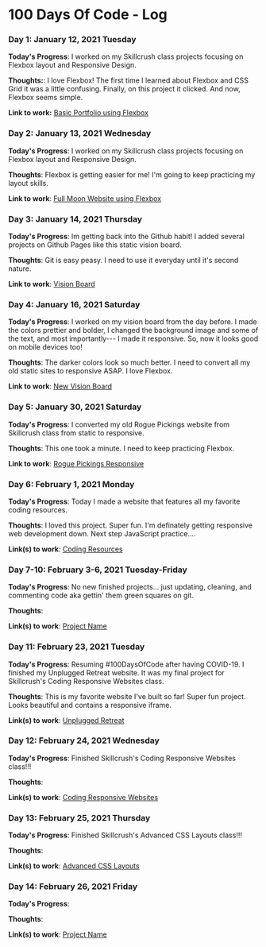 # 100 Days Of Code - Log

### Day 1: January 12, 2021 Tuesday

**Today's Progress**: I worked on my Skillcrush class projects focusing on Flexbox layout and Responsive Design.

**Thoughts:**: I love Flexbox! The first time I learned about Flexbox and CSS Grid it was a little confusing. Finally, on this project it clicked. And now, Flexbox seems simple.

**Link to work:** [Basic Portfolio using Flexbox](https://t.co/SbGCVxgQBr?amp=1)

### Day 2: January 13, 2021 Wednesday

**Today's Progress**: I worked on my Skillcrush class projects focusing on Flexbox layout and Responsive Design.

**Thoughts**: Flexbox is getting easier for me! I'm going to keep practicing my layout skills.

**Link to work**: [Full Moon Website using Flexbox](https://t.co/ZTSDxruN28?amp=1)

### Day 3: January 14, 2021 Thursday

**Today's Progress**: Im getting back into the Github habit! I added several projects on Github Pages like this static vision board.

**Thoughts**: Git is easy peasy. I need to use it everyday until it's second nature.

**Link to work**: [Vision Board](https://kirstendarling.github.io/vision-board/)

### Day 4: January 16, 2021 Saturday

**Today's Progress**: I worked on my vision board from the day before. I made the colors prettier and bolder, I changed the background image and some of the text, and most importantly--- I made it responsive. So, now it looks good on mobile devices too!

**Thoughts**: The darker colors look so much better. I need to convert all my old static sites to responsive ASAP. I love Flexbox.

**Link to work**: [New Vision Board](https://kirstendarling.github.io/new-vision-board/)

### Day 5: January 30, 2021 Saturday

**Today's Progress**: I converted my old Rogue Pickings website from Skillcrush class from static to responsive.

**Thoughts**: This one took a minute. I need to keep practicing Flexbox.

**Link to work**: [Rogue Pickings Responsive](https://kirstendarling.github.io/rogue-pickings-responsive/)

### Day 6: February 1, 2021 Monday

**Today's Progress**: Today I made a website that features all my favorite coding resources.

**Thoughts**: I loved this project. Super fun. I'm definately getting responsive web development down. Next step JavaScript practice....

**Link(s) to work**: [Coding Resources](https://kirstendarling.github.io/105-coding-resources/)

### Day 7-10: February 3-6, 2021 Tuesday-Friday

**Today's Progress**: No new finished projects... just updating, cleaning, and commenting code aka gettin' them green squares on git.

**Thoughts**:

**Link(s) to work**: [Project Name]()

### Day 11: February 23, 2021 Tuesday

**Today's Progress**: Resuming #100DaysOfCode after having COVID-19. I finished my Unplugged Retreat website. It was my final project for Skillcrush's Coding Responsive Websites class.

**Thoughts**: This is my favorite website I've built so far! Super fun project. Looks beautiful and contains a responsive iframe.

**Link(s) to work**: [Unplugged Retreat](https://kirstendarling.github.io/unplugged-retreat/index.html)

### Day 12: February 24, 2021 Wednesday

**Today's Progress**: Finished Skillcrush's Coding Responsive Websites class!!!

**Thoughts**:

**Link(s) to work**: [Coding Responsive Websites](https://twitter.com/kdarling93/status/1364627385736306693)

### Day 13: February 25, 2021 Thursday

**Today's Progress**: Finished Skillcrush's Advanced CSS Layouts class!!!

**Thoughts**:

**Link(s) to work**: [Advanced CSS Layouts](https://twitter.com/kdarling93/status/1365115862030704640)

### Day 14: February 26, 2021 Friday

**Today's Progress**:

**Thoughts**:

**Link(s) to work**: [Project Name](link.com)
